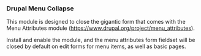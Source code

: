 ### Drupal Menu Collapse

This module is designed to close the gigantic form that comes with the Menu Attributes module (https://www.drupal.org/project/menu_attributes).

Install and enable the module, and the menu attributes form fieldset will be closed by default on edit forms for menu items, as well as basic pages.
